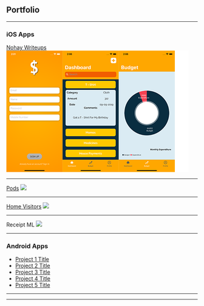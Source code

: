 ## Portfolio

---

### iOS Apps

[Nohay Writeups](https://itunes.apple.com/in/app/nohay-writeups/id1446049674?mt=8)
<img src="images/test.png?raw=true"/>

---
[Pods](/pdf/sample_presentation.pdf)
<img src="images/dummy_thumbnail.jpg?raw=true"/>

---
[Home Visitors](https://apps.apple.com/in/app/homevisitors/id1458984379)
<img src="images/dummy_thumbnail.jpg?raw=true"/>

---

Receipt ML
<img src="images/receipt_ml.png?raw=true"/>

---

### Android Apps

- [Project 1 Title](http://example.com/)
- [Project 2 Title](http://example.com/)
- [Project 3 Title](http://example.com/)
- [Project 4 Title](http://example.com/)
- [Project 5 Title](http://example.com/)

---



---
